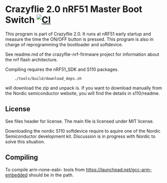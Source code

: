 # Crazyflie 2.0 nRF51 Master Boot Switch [![CI](https://github.com/bitcraze/crazyflie2-nrf-mbs/workflows/CI/badge.svg)](https://github.com/bitcraze/crazyflie2-nrf-mbs/actions?query=workflow%3ACI)

This program is part of Crazyflie 2.0. It runs at nRF51 early startup and
measure the time the ON/OFF button is pressed. This program is also in
charge of reprogramming the bootloader and softdevice.

See readme.md of the crazyflie-nrf-firmware project for information about
the nrf flash architecture.

Compiling requires the nRF51_SDK and S110 packages.

        ./tools/build/download_deps.sh

will download the zip and unpack is.
If you want to download manually from the Nordic semiconductor website, you
will find the details in s110/readme.

License
-------

See files header for license. The main file is licensed under MIT license.

Downloading the nordic S110 softdevice require to aquire one of the Nordic
Semiconductor development kit. Discussion is in progress with Nordic to solve
this situation.

Compiling
---------

To compile arm-none-eabi- tools from https://launchpad.net/gcc-arm-embedded
should be in the path.
